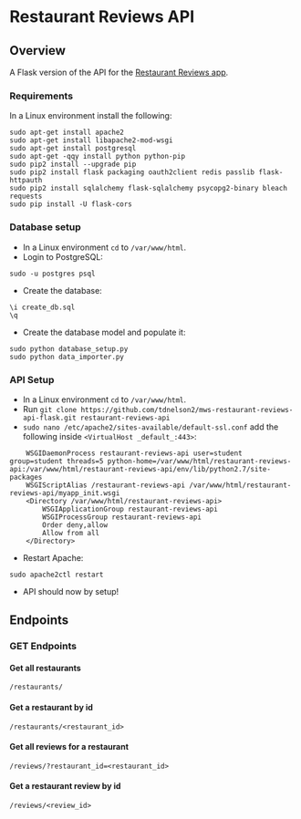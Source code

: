 
# Restaurant Reviews API

## Overview

A Flask version of the API for the [Restaurant Reviews app](https://github.com/tdnelson2/mws-restaurant-review-app).

### Requirements

In a Linux environment install the following:
```
sudo apt-get install apache2
sudo apt-get install libapache2-mod-wsgi
sudo apt-get install postgresql
sudo apt-get -qqy install python python-pip
sudo pip2 install --upgrade pip
sudo pip2 install flask packaging oauth2client redis passlib flask-httpauth
sudo pip2 install sqlalchemy flask-sqlalchemy psycopg2-binary bleach requests
sudo pip install -U flask-cors
```
### Database setup

* In a Linux environment `cd` to `/var/www/html`.
* Login to PostgreSQL:
```
sudo -u postgres psql
```

* Create the database:
```
\i create_db.sql
\q
```

* Create the database model and populate it:
```
sudo python database_setup.py
sudo python data_importer.py
```

### API Setup
* In a Linux environment `cd` to `/var/www/html`.
* Run `git clone https://github.com/tdnelson2/mws-restaurant-reviews-api-flask.git restaurant-reviews-api`
* `sudo nano /etc/apache2/sites-available/default-ssl.conf` add the following inside `<VirtualHost _default_:443>`:
```
    WSGIDaemonProcess restaurant-reviews-api user=student group=student threads=5 python-home=/var/www/html/restaurant-reviews-api:/var/www/html/restaurant-reviews-api/env/lib/python2.7/site-packages
    WSGIScriptAlias /restaurant-reviews-api /var/www/html/restaurant-reviews-api/myapp_init.wsgi
    <Directory /var/www/html/restaurant-reviews-api>
        WSGIApplicationGroup restaurant-reviews-api
        WSGIProcessGroup restaurant-reviews-api
        Order deny,allow
        Allow from all
    </Directory>
```
* Restart Apache:
```
sudo apache2ctl restart
```
* API should now by setup!

## Endpoints

### GET Endpoints

#### Get all restaurants
```
/restaurants/
```

#### Get a restaurant by id
```
/restaurants/<restaurant_id>
```

#### Get all reviews for a restaurant
```
/reviews/?restaurant_id=<restaurant_id>
```

#### Get a restaurant review by id
```
/reviews/<review_id>
```
